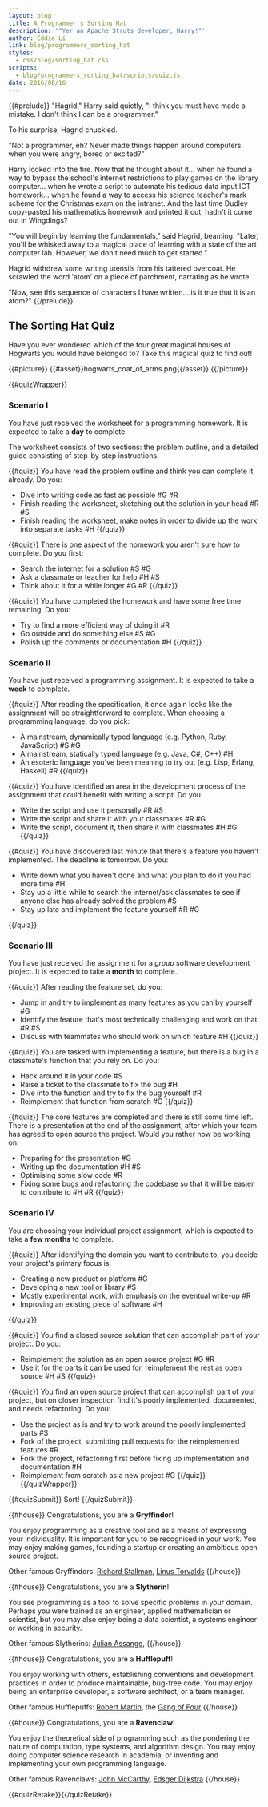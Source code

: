 ```yaml
---
layout: blog
title: A Programmer's Sorting Hat
description: '"Yer an Apache Struts developer, Harry!"'
author: Eddie Li
link: blog/programmers_sorting_hat
styles:
  - css/blog/sorting_hat.css
scripts:
  - blog/programmers_sorting_hat/scripts/quiz.js
date: 2016/08/16
---
```

{{#prelude}}
"Hagrid," Harry said quietly, "I think you must have made a mistake. I don't think I can be a programmer."

To his surprise, Hagrid chuckled.

"Not a programmer, eh? Never made things happen around computers when you were angry, bored or excited?"

Harry looked into the fire. Now that he thought about it... when he found a way to bypass the school's internet restrictions to play games on the library computer... when he wrote a script to automate his tedious data input ICT homework... when he found a way to access his science teacher's mark scheme for the Christmas exam on the intranet. And the last time Dudley copy-pasted his mathematics homework and printed it out, hadn't it come out in Wingdings?

"You will begin by learning the fundamentals," said Hagrid, beaming. "Later, you'll be whisked away to a magical place of learning with a state of the art computer lab. However, we don't need much to get started."

Hagrid withdrew some writing utensils from his tattered overcoat. He scrawled the word 'atom' on a piece of parchment, narrating as he wrote.

"Now, see this sequence of characters I have written... is it true that it is an atom?"
{{/prelude}}


## The Sorting Hat Quiz

Have you ever wondered which of the four great magical houses of Hogwarts you would have belonged to? Take this magical quiz to find out!

{{#picture}}
{{#asset}}hogwarts_coat_of_arms.png{{/asset}}
{{/picture}}

{{#quizWrapper}}
### Scenario I

You have just received the worksheet for a programming homework. It is expected to take a **day** to complete.

The worksheet consists of two sections: the problem outline, and a detailed guide consisting of step-by-step instructions.

{{#quiz}}
You have read the problem outline and think you can complete it already. Do you:

* Dive into writing code as fast as possible #G #R
* Finish reading the worksheet, sketching out the solution in your head #R #S
* Finish reading the worksheet, make notes in order to divide up the work into separate tasks #H
{{/quiz}}

{{#quiz}}
There is one aspect of the homework you aren't sure how to complete. Do you first:

* Search the internet for a solution #S #G
* Ask a classmate or teacher for help #H #S
* Think about it for a while longer #G #R
{{/quiz}}

{{#quiz}}
You have completed the homework and have some free time remaining. Do you:

* Try to find a more efficient way of doing it #R
* Go outside and do something else #S #G
* Polish up the comments or documentation #H
{{/quiz}}


### Scenario II

You have just received a programming assignment. It is expected to take a **week** to complete.

{{#quiz}}
After reading the specification, it once again looks like the assignment will be straightforward to complete. When choosing a programming language, do you pick:

* A mainstream, dynamically typed language (e.g. Python, Ruby, JavaScript) #S #G
* A mainstream, statically typed language (e.g. Java, C#, C++) #H
* An esoteric language you've been meaning to try out (e.g. Lisp, Erlang, Haskell) #R
{{/quiz}}

{{#quiz}}
You have identified an area in the development process of the assignment that could benefit with writing a script. Do you:

* Write the script and use it personally #R #S
* Write the script and share it with your classmates #R #G
* Write the script, document it, then share it with classmates #H #G
{{/quiz}}

{{#quiz}}
You have discovered last minute that there's a feature you haven't implemented. The deadline is tomorrow. Do you:

* Write down what you haven't done and what you plan to do if you had more time #H
* Stay up a little while to search the internet/ask classmates to see if anyone else has already solved the problem #S
* Stay up late and implement the feature yourself #R #G

{{/quiz}}


### Scenario III

You have just received the assignment for a *group* software development project. It is expected to take a **month** to complete.

{{#quiz}}
After reading the feature set, do you:

* Jump in and try to implement as many features as you can by yourself #G
* Identify the feature that's most technically challenging and work on that #R #S
* Discuss with teammates who should work on which feature #H
{{/quiz}}

{{#quiz}}
You are tasked with implementing a feature, but there is a bug in a classmate's function that you rely on. Do you:

* Hack around it in your code #S
* Raise a ticket to the classmate to fix the bug #H
* Dive into the function and try to fix the bug yourself #R
* Reimplement that function from scratch #G
{{/quiz}}

{{#quiz}}
The core features are completed and there is still some time left. There is a presentation at the end of the assignment, after which your team has agreed to open source the project. Would you rather now be working on:

* Preparing for the presentation #G
* Writing up the documentation #H #S
* Optimising some slow code #R
* Fixing some bugs and refactoring the codebase so that it will be easier to contribute to #H #R
{{/quiz}}


### Scenario IV

You are choosing your individual project assignment, which is expected to take a **few months** to complete.

{{#quiz}}
After identifying the domain you want to contribute to, you decide your project's primary focus is:

* Creating a new product or platform #G
* Developing a new tool or library #S
* Mostly experimental work, with emphasis on the eventual write-up #R
* Improving an existing piece of software #H

{{/quiz}}

{{#quiz}}
You find a closed source solution that can accomplish part of your project. Do you:

* Reimplement the solution as an open source project #G #R
* Use it for the parts it can be used for, reimplement the rest as open source #H #S
{{/quiz}}

{{#quiz}}
You find an open source project that can accomplish part of your project, but on closer inspection find it's poorly implemented, documented, and needs refactoring. Do you:

* Use the project as is and try to work around the poorly implemented parts #S
* Fork of the project, submitting pull requests for the reimplemented features #R
* Fork the project, refactoring first before fixing up implementation and documentation #H
* Reimplement from scratch as a new project #G
{{/quiz}}
{{/quizWrapper}}


{{#quizSubmit}}
Sort!
{{/quizSubmit}}

{{#house}}
Congratulations, you are a **Gryffindor**!

You enjoy programming as a creative tool and as a means of expressing your individuality. It is important for you to be recognised in your work. You may enjoy making games, founding a startup or creating an ambitious open source project.

Other famous Gryffindors: [Richard Stallman](https://en.wikipedia.org/wiki/Richard_Stallman), [Linus Torvalds](https://en.wikipedia.org/wiki/Linus_Torvalds)
{{/house}}

{{#house}}
Congratulations, you are a **Slytherin**!

You see programming as a tool to solve specific problems in your domain. Perhaps you were trained as an engineer, applied mathematician or scientist, but you may also enjoy being a data scientist, a systems engineer or working in security.

Other famous Slytherins: [Julian Assange](https://en.wikipedia.org/wiki/Julian_Assange),
{{/house}}


{{#house}}
Congratulations, you are a **Hufflepuff**!

You enjoy working with others, establishing conventions and development practices in order to produce maintainable, bug-free code. You may enjoy being an enterprise developer, a software architect, or a team manager.

Other famous Hufflepuffs: [Robert Martin](https://en.wikipedia.org/wiki/Robert_Cecil_Martin), the [Gang of Four](https://en.wikipedia.org/wiki/Design_Patterns)
{{/house}}

{{#house}}
Congratulations, you are a **Ravenclaw**!

You enjoy the theoretical side of programming such as the pondering the nature of computation, type systems, and algorithm design. You may enjoy doing computer science research in academia, or inventing and implementing your own programming language.

Other famous Ravenclaws: [John McCarthy](https://en.wikipedia.org/wiki/John_McCarthy_%28computer_scientist%29), [Edsger Dijkstra](https://en.wikipedia.org/wiki/Edsger_W._Dijkstra)
{{/house}}

{{#quizRetake}}{{/quizRetake}}
